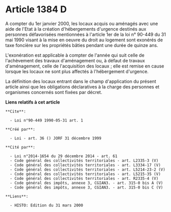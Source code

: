 # Article 1384 D

A compter du 1er janvier 2000, les locaux acquis ou aménagés avec une aide de l'Etat à la création d'hébergements d'urgence
destinés aux personnes défavorisées mentionnées à l'article 1er de la loi n° 90-449 du 31 mai 1990 visant à la mise en oeuvre
du droit au logement sont exonérés de taxe foncière sur les propriétés bâties pendant une durée de quinze ans.

L'exonération est applicable à compter de l'année qui suit celle de l'achèvement des travaux d'aménagement ou, à défaut de
travaux d'aménagement, celle de l'acquisition des locaux ; elle est remise en cause lorsque les locaux ne sont plus affectés
à l'hébergement d'urgence.

La définition des locaux entrant dans le champ d'application du présent article ainsi que les obligations déclaratives à la
charge des personnes et organismes concernés sont fixées par décret.

**Liens relatifs à cet article**

	**Cite**:

	  - Loi n°90-449 1990-05-31 art. 1

	**Créé par**:

	  - Loi - art. 36 () JORF 31 décembre 1999

	**Cité par**:

	  - Loi n°2014-1654 du 29 décembre 2014 - art. 61
	  - Code général des collectivités territoriales - art. L2335-3 (V)
	  - Code général des collectivités territoriales - art. L3334-17 (V)
	  - Code général des collectivités territoriales - art. L5214-23-2 (V)
	  - Code général des collectivités territoriales - art. L5215-35 (V)
	  - Code général des collectivités territoriales - art. R2335-4 (V)
	  - Code général des impôts, annexe 3, CGIAN3. - art. 315-0 bis A (V)
	  - Code général des impôts, annexe 3, CGIAN3. - art. 315-0 bis C (V)

	**Liens**:

	  - HISTO: Edition du 31 mars 2000
